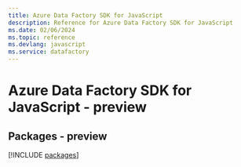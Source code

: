 ```yaml
---
title: Azure Data Factory SDK for JavaScript
description: Reference for Azure Data Factory SDK for JavaScript
ms.date: 02/06/2024
ms.topic: reference
ms.devlang: javascript
ms.service: datafactory
---
```

# Azure Data Factory SDK for JavaScript - preview
## Packages - preview
[!INCLUDE [packages](data-factory-index.md)]